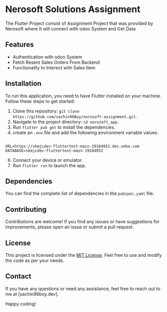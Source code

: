 

# Nerosoft Solutions Assignment

The Flutter Project consist of Assignment Project that was provided by Nerosoft where It will connect with odoo System and Get Data

## Features

- Authentication with odoo System
- Fetch Resent Sales Orders From Backend
- Functionality to Interect with Sales Item

## Installation

To run this application, you need to have Flutter installed on your machine. Follow these steps to get started:

1. Clone this repository: `git clone https://github.com/sachin96Boy/nerosoft-assignment.git`.
2. Navigate to the project directory: `cd nerosoft_app`.
3. Run `flutter pub get` to install the dependencies.
4. create an `.env` file and add the following environment variable values.

```

URL=https://skmjcdev-fluttertest-main-19184952.dev.odoo.com
DATABASE=skmjcdev-fluttertest-main-19184952

```

6. Connect your device or emulator.
7. Run `flutter run` to launch the app.

## Dependencies

You can find the complete list of dependencies in the `pubspec.yaml` file.

## Contributing

Contributions are welcome! If you find any issues or have suggestions for improvements, please open an issue or submit a pull request.

## License

This project is licensed under the [MIT License](LICENSE). Feel free to use and modify the code as per your needs.

## Contact

If you have any questions or need any assistance, feel free to reach out to me at [sachin96boy.dev].

Happy coding!